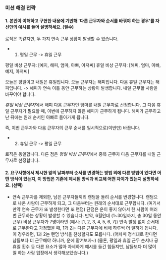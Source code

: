 ### 미션 해결 전략

#### 1. 본인이 이해하고 구현한 내용에 기반해 '다른 근무자와 순서를 바꿔야 하는 경우'를 자신만의 예시를 들어 설명하세요. (필수)

로직은 똑같지만, 두 가지 연속 근무 상황이 발생할 수 있습니다.

- 1. 평일 근무 -> 휴일 근무

평일 비상 근무자: [예지, 해피, 엄마, 아빠, 아저씨]
휴일 비상 근무자: [해피, 엄마, 아빠, 예지, 아저씨]

오늘은 평일이고 내일은 휴일입니다.
오늘 근무자는 해피입니다. 다음 휴일 근무자는 해피입니다. -> 해피가 연속 이틀 동안 근무하는 상황이 발생합니다. 내일 근무할 사람을 바꾸어야 합니다.

*휴일 비상 근무자*에서 해피 다음 근무자인 엄마를 내일 근무자로 선정합니다.
그 다음 휴일 근무자가 필요할 때, 이번에 근무하지 않은 해피가 근무하게 됩니다.
해피가 근무하고 난 뒤에는 원래 순서인 아빠로 돌아가게 됩니다.

즉, 이번 근무자와 다음 근무자의 근무 순서를 일시적으로(이번만) 바꿉니다.

- 2. 휴일 근무 -> 평일 근무

로직은 동일합니다.
다른 점은 *평일 비상 근무자*에서 중복 근무자 다음 근무자를 내일 근무자로 선정합니다.

#### 2. 요구사항에서 제시한 앞의 날짜부터 순서를 변경하는 방법 외에 다른 방법이 있다면 어떤 방식이 있는지, 이 방법은 기존에 제시된 방식과 비교해 어떤 차이가 있는지 설명하세요. (선택)

- 연속 근무자를 제외한, 남은 근무자들끼리 랜덤을 돌려 순서를 변경합니다.
랜덤으로 나온 사람이 근무하게 되고, 그 다음부터는 원래의 순서대로 근무합니다. (여기서 만약 연속 근무가 또 발생한다면 또 랜덤)
단점은 운이 좋지 않아서 한 사람이 여러 번 근무하는 상황이 발생할 수 있습니다.
만약, 6월인데 (1~30일까지, 총 30일 동안 근무) 비상 근무자가 7명이라면 (예시: [1, 2, 3, 4, 5, 6, 7]) 연속 발생 없이 순서대로 근무한다고 가정했을 때,
1과 2는 다른 근무자에 비해 하루씩 더 일하게 됩니다.
이 경우라면, 1과 2는 랜덤 방식을 찬성할지도 모릅니다. (어차피 정석대로 한다면 남들보다 더 근무해야 하니까, 운에 맡겨보자~)
(물론, 평일과 휴일 근무 순서나 공휴일 횟수 등 다른 요소가 많아 자세하게 예시를 들긴 힘들지만, 남들보다 더 많이 일 하는 사람 입장에서 생각해보았습니다.)